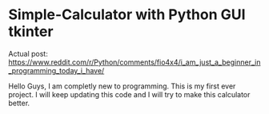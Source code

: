 # Simple-Calculator with Python GUI tkinter
Actual post: https://www.reddit.com/r/Python/comments/fio4x4/i_am_just_a_beginner_in_programming_today_i_have/

Hello Guys,
I am completly new to programming. This is my first ever project. I will keep updating this code and I will try to make this calculator better.
